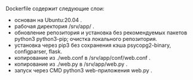 Dockerfile содержит следующие слои:
- основан на Ubuntu:20.04 .
- рабочая директория /srv/app/ .
- обновление репозитория и установка без рекомендуемых пакетов python3 python3-pip; очистка локального репозитория.
- установка через pip3 без сохранения кэша psycopg2-binary, configparser, flask.
- копирование из ./web.conf в /srv/app/conf/web.conf .
- копирование из ./web.py в /srv/app/web.py .
- запуск через CMD python3 web-приложения web.py .

